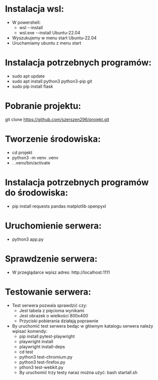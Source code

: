 # Instalacja wsl:
* W powershell:
  - wsl --install
  - wsl.exe --install Ubuntu-22.04
* Wyszukujemy w menu start Ubuntu-22.04
* Uruchamiamy ubuntu z menu start
# Instalacja potrzebnych programów:
* sudo apt update
* sudo apt install python3 python3-pip git
* sudo pip install flask
# Pobranie projektu:
git clone https://github.com/szerszen296/projekt.git
# Tworzenie środowiska:
* cd projekt
* python3 -m venv .venv
* . .venv/bin/activate
# Instalacja potrzebnych programów do środowiska:
* pip install requests pandas matplotlib openpyxl
# Uruchomienie serwera:
* python3 app.py
# Sprawdzenie serwera:
* W przeglądarce wpisz adres: http://localhost:1111
# Testowanie serwera:
* Test serwera pozwala sprawdzić czy:
  - Jest tabela z pięcioma wynikami
  - Jest obrazek o wielkości 800x400
  - Przyciski pobierania działają poprawnie
* By uruchomić test serwera bedąc w głównym katalogu serwera należy wpisać komendy:
  - pip install pytest-playwright
  - playwright install
  - playwright install-deps
  - cd test
  - python3 test-chromium.py
  - python3 test-firefox.py
  - pthon3 test-webkit.py
  - By uruchomić trzy testy naraz można użyć: bash startall.sh

